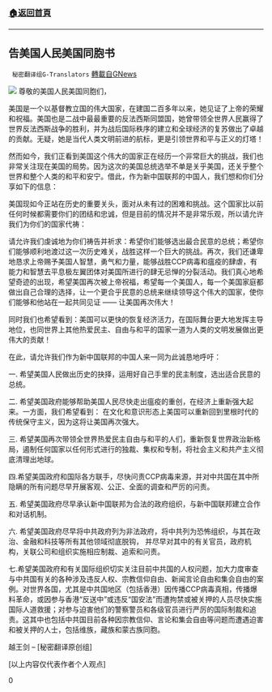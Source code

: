 ###  [:house:返回首頁](https://github.com/ourhimalayas/txt)
---

## 告美国人民美国同胞书
` 秘密翻译组G-Translators` [轉載自GNews](https://gnews.org/zh-hans/516656/)

![]()![](https://gnews-media-offload.s3.amazonaws.com/wp-content/uploads/2020/11/02061426/toPeople.png)
尊敬的美国人民美国同胞们，

美国是一个以基督教立国的伟大国家，在建国二百多年以来，她见证了上帝的荣耀和祝福。美国也是二战中最最重要的反法西斯同盟国，她曾带领全世界人民赢得了世界反法西斯战争的胜利，并为战后国际秩序的建立和全球经济的复苏做出了卓越的贡献。无疑，她是当代人类文明前进的航标，更是引领世界和平与正义的灯塔！

然而如今，我们正看到美国这个伟大的国家正在经历一个非常巨大的挑战，我们也非常关注现在美国的局势。因为这次的美国总统选举不单是关乎美国，还关乎整个世界和整个人类的和平和安宁。借此，作为新中国联邦的中国人，我们想和你们分享如下的信息：

美国现如今正站在历史的重要关头，面对从未有过的困难和挑战。这个国家比以前任何时候都需要你们的团结和忠诚，但是目前的情况并不是非常乐观，所以请允许我们为你们的国家代祷：

请允许我们虔诚地为你们祷告并祈求：希望你们能够选出最合民意的总统；希望你们能够顺利地渡过这一次历史难关，战胜这样一个巨大的挑战。再次，我们还谦卑地恳求上帝赐予美国人智慧，勇气和力量，能够战胜CCP病毒和瘟疫的肆虐，有能力和智慧去平息极左翼团体对美国所进行的肆无忌惮的分裂活动。我们真心地希望奇迹的出现，希望美国再次被上帝祝福，希望每一个美国人，每一个美国家庭都做出自己合理的选择，让一个更合乎民意的总统来继续领导这个伟大的国家，使你们能够和他站在一起共同见证 —— 让美国再次伟大！

同时我们也希望看到：美国可以更快的恢复经济活力，在国际舞台更大地发挥主导地位，也同世界上其他热爱民主、自由与和平的国家一道为人类的文明发展做出更伟大的贡献！

在此，请允许我们作为新中国联邦的中国人来一同为此诚恳地呼吁：

一. 希望美国人民做出历史的抉择，运用好自己手里的民主制度，选出适合民意的总统。

二. 希望美国政府能够帮助美国人民尽快走出瘟疫的重创，在经济上重新强大起来。一方面，我们希望看到： 在文化和意识形态上美国可以重新回到里根时代的传统保守主义，因为这将让美国再次强大。

三. 希望美国再次带领全世界热爱民主自由与和平的人们，重新恢复世界政治新格局，遏制任何国家以任何形式进行的独裁、集权和专制，将社会主义和共产主义彻底清理出地球。

四.希望美国政府和国际各方联手，尽快问责CCP病毒来源，并对中共国在其中所隐瞒的所有问题尽早开展客观、公正、全面的调查和严厉的问责。

五. 希望美国政府尽早承认新中国联邦为合法的政府组织，与新中国联邦建立合作和对话机制。

六. 希望美国政府尽早将中共政府列为非法政府，将中共列为恐怖组织，与其在政治、金融和科技等所有其他领域彻底脱钩， 并尽早对其中的有关官员，政府机构，关联公司和组织实施相应制裁、追索和问责。

七.希望美国政府和有关国际组织切实关注目前中共国的人权问题，加大力度审查与中共国有关的各种涉及违反人权、宗教信仰自由、新闻言论自由和集会自由的案例。对世界各国，尤其是中共国地区（包括香港）因传播CCP病毒真相，传播爆料革命，或因参与香港“反送中”或违反“国安法”而遭拘禁或被关押的人员尽快实施国际人道救援；对参与迫害他们的警察警员和各级官员进行严厉的国际制裁和追责。这其中也包括中共国目前各种因宗教信仰、言论和集会自由等问题而遭遇迫害和被关押的人士，包括维族，藏族和蒙古族同胞。

越王剑 – [秘密翻译原创组]

[以上内容仅代表作者个人观点]

0
